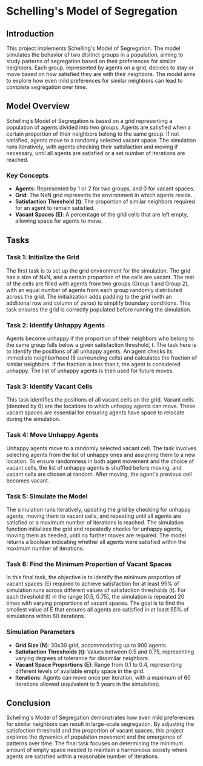 # Schelling's Model of Segregation

## Introduction
This project implements Schelling's Model of Segregation. The model simulates the behavior of two distinct groups in a population, aiming to study patterns of segregation based on their preferences for similar neighbors. Each group, represented by agents on a grid, decides to stay or move based on how satisfied they are with their neighbors. The model aims to explore how even mild preferences for similar neighbors can lead to complete segregation over time.

## Model Overview
Schelling’s Model of Segregation is based on a grid representing a population of agents divided into two groups. Agents are satisfied when a certain proportion of their neighbors belong to the same group. If not satisfied, agents move to a randomly selected vacant space. The simulation runs iteratively, with agents checking their satisfaction and moving if necessary, until all agents are satisfied or a set number of iterations are reached.

### Key Concepts
- **Agents**: Represented by 1 or 2 for two groups, and 0 for vacant spaces.
- **Grid**: The NxN grid represents the environment in which agents reside.
- **Satisfaction Threshold (t)**: The proportion of similar neighbors required for an agent to remain satisfied.
- **Vacant Spaces (E)**: A percentage of the grid cells that are left empty, allowing space for agents to move.

## Tasks

### Task 1: Initialize the Grid
The first task is to set up the grid environment for the simulation. The grid has a size of NxN, and a certain proportion of the cells are vacant. The rest of the cells are filled with agents from two groups (Group 1 and Group 2), with an equal number of agents from each group randomly distributed across the grid. The initialization adds padding to the grid (with an additional row and column of zeros) to simplify boundary conditions. This task ensures the grid is correctly populated before running the simulation.

### Task 2: Identify Unhappy Agents
Agents become unhappy if the proportion of their neighbors who belong to the same group falls below a given satisfaction threshold, t. The task here is to identify the positions of all unhappy agents. An agent checks its immediate neighborhood (8 surrounding cells) and calculates the fraction of similar neighbors. If the fraction is less than t, the agent is considered unhappy. The list of unhappy agents is then used for future moves.

### Task 3: Identify Vacant Cells
This task identifies the positions of all vacant cells on the grid. Vacant cells (denoted by 0) are the locations to which unhappy agents can move. These vacant spaces are essential for ensuring agents have space to relocate during the simulation.

### Task 4: Move Unhappy Agents
Unhappy agents move to a randomly selected vacant cell. The task involves selecting agents from the list of unhappy ones and assigning them to a new location. To ensure randomness in both agent movement and the choice of vacant cells, the list of unhappy agents is shuffled before moving, and vacant cells are chosen at random. After moving, the agent's previous cell becomes vacant.

### Task 5: Simulate the Model
The simulation runs iteratively, updating the grid by checking for unhappy agents, moving them to vacant cells, and repeating until all agents are satisfied or a maximum number of iterations is reached. The simulation function initializes the grid and repeatedly checks for unhappy agents, moving them as needed, until no further moves are required. The model returns a boolean indicating whether all agents were satisfied within the maximum number of iterations.

### Task 6: Find the Minimum Proportion of Vacant Spaces
In this final task, the objective is to identify the minimum proportion of vacant spaces (E) required to achieve satisfaction for at least 95% of simulation runs across different values of satisfaction thresholds (t). For each threshold (t) in the range [0.5, 0.75], the simulation is repeated 20 times with varying proportions of vacant spaces. The goal is to find the smallest value of E that ensures all agents are satisfied in at least 95% of simulations within 60 iterations.

### Simulation Parameters
- **Grid Size (N)**: 30x30 grid, accommodating up to 900 agents.
- **Satisfaction Thresholds (t)**: Values between 0.5 and 0.75, representing varying degrees of tolerance for dissimilar neighbors.
- **Vacant Space Proportions (E)**: Range from 0.1 to 0.4, representing different levels of available empty space in the grid.
- **Iterations**: Agents can move once per iteration, with a maximum of 60 iterations allowed (equivalent to 5 years in the simulation).

## Conclusion
Schelling's Model of Segregation demonstrates how even mild preferences for similar neighbors can result in large-scale segregation. By adjusting the satisfaction threshold and the proportion of vacant spaces, this project explores the dynamics of population movement and the emergence of patterns over time. The final task focuses on determining the minimum amount of empty space needed to maintain a harmonious society where agents are satisfied within a reasonable number of iterations.
